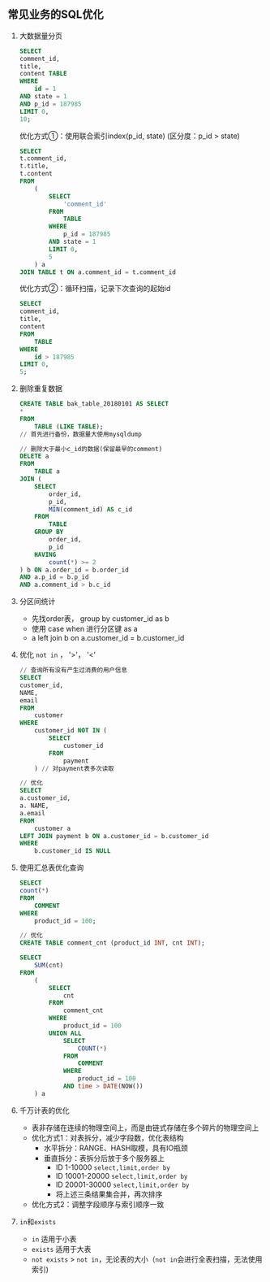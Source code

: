 ## 常见业务的SQL优化

1. 大数据量分页
    ```sql
    SELECT
	comment_id,
	title,
	content TABLE
    WHERE
        id = 1
    AND state = 1
    AND p_id = 187985
    LIMIT 0,
    10;
    ```

    优化方式①：使用联合索引index(p_id, state) (区分度：p_id > state)
    ```sql
    SELECT
	t.comment_id,
	t.title,
	t.content
    FROM
        (
            SELECT
                'comment_id'
            FROM
                TABLE
            WHERE
                p_id = 187985
            AND state = 1
            LIMIT 0,
            5
        ) a
    JOIN TABLE t ON a.comment_id = t.comment_id
    ```

    优化方式②：循环扫描，记录下次查询的起始id
    ```sql
    SELECT
	comment_id,
	title,
	content
    FROM
        TABLE
    WHERE
        id > 187985
    LIMIT 0,
    5;
    ```

1. 删除重复数据
    ```sql
    CREATE TABLE bak_table_20180101 AS SELECT
	*
    FROM
        TABLE (LIKE TABLE);
    // 首先进行备份，数据量大使用mysqldump
    ```

    ```sql
    // 删除大于最小c_id的数据(保留最早的comment)
    DELETE a
    FROM
        TABLE a
    JOIN (
        SELECT
            order_id,
            p_id,
            MIN(comment_id) AS c_id
        FROM
            TABLE
        GROUP BY
            order_id,
            p_id
        HAVING
            count(*) >= 2
    ) b ON a.order_id = b.order_id
    AND a.p_id = b.p_id
    AND a.comment_id > b.c_id
    ```

1. 分区间统计
    - 先找order表， group by customer_id as b
    - 使用 case when 进行分区键 as a
    - a left join b on a.customer_id = b.customer_id

1. 优化 `not in` ， '>'， '<'
    ```sql
    // 查询所有没有产生过消费的用户信息
    SELECT
	customer_id,
	NAME,
	email
    FROM
        customer
    WHERE
        customer_id NOT IN (
            SELECT
                customer_id
            FROM
                payment
        ) // 对payment表多次读取

    // 优化
    SELECT
	a.customer_id,
	a. NAME,
	a.email
    FROM
        customer a
    LEFT JOIN payment b ON a.customer_id = b.customer_id
    WHERE
        b.customer_id IS NULL
    ```

1. 使用汇总表优化查询
    ```sql
   SELECT
	count(*)
    FROM
        COMMENT
    WHERE
        product_id = 100;

    // 优化
    CREATE TABLE comment_cnt (product_id INT, cnt INT);

    SELECT
        SUM(cnt)
    FROM
        (
            SELECT
                cnt
            FROM
                comment_cnt
            WHERE
                product_id = 100
            UNION ALL
                SELECT
                    COUNT(*)
                FROM
                    COMMENT
                WHERE
                    product_id = 100
                AND time > DATE(NOW())
        ) a
    ```

1. 千万计表的优化
    - 表非存储在连续的物理空间上，而是由链式存储在多个碎片的物理空间上
    - 优化方式1：对表拆分，减少字段数，优化表结构
      - 水平拆分：RANGE、HASH取模，具有IO瓶颈
      - 垂直拆分：表拆分后放于多个服务器上
        - ID 1-10000 `select,limit,order by`
        - ID 10001-20000 `select,limit,order by`
        - ID 20001-30000 `select,limit,order by`
        - 将上述三条结果集合并，再次排序
    - 优化方式2：调整字段顺序与索引顺序一致

1. `in`和`exists`
    - `in` 适用于小表
    - `exists` 适用于大表
    - `not exists` > `not in`，无论表的大小（`not in`会进行全表扫描，无法使用索引)